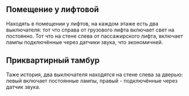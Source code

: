 ## Помещение у лифтовой

Находять в помещении у лифтов, на каждом этаже есть два выключателя: тот что справа от грузового лифта включает свет на постоянно. Тот что на стене слева от пассажирского лифта, включает лампы подключённые через датчики звука, что экономичней.

## Приквартирный тамбур

Таже история, два выключателя находятся на стене слева за дверью: левый включает постоянные лампы, правый - подключённые через датчик звука.
